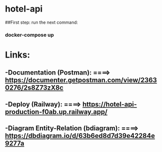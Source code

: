 # hotel-api

##First step: 
run the next command:

### docker-compose up

# Links:
## -Documentation (Postman): ====> https://documenter.getpostman.com/view/23630276/2s8Z73zX8c
## -Deploy (Railway): ====> https://hotel-api-production-f0ab.up.railway.app/
## -Diagram Entity-Relation (bdiagram): ====> https://dbdiagram.io/d/63b6ed8d7d39e42284e9277a
